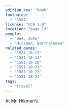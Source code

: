 ```yaml
---
edition_key: "book"
footnotes:
  - "1581"
license: "CC0 1.0"
location: "page 13"
people:
  - "Dee, John"
  - "Hickman, Bartholomew"
related_dates:
  - "1581-10-13"
  - "1581-10-14"
  - "1581-10-20"
  - "1581-10-21"
  - "1581-10-23"
  - "1581-10-24"
tags:
  - "travel"
---
```

At Mr. Hikman’s.

